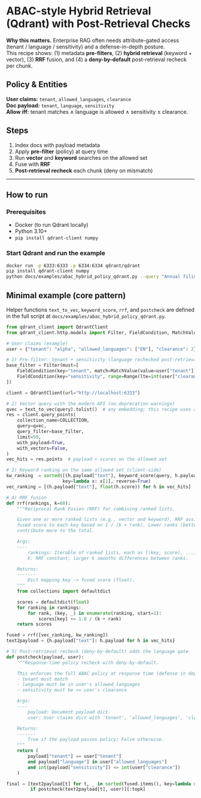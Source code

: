 # ABAC-style Hybrid Retrieval (Qdrant) with Post-Retrieval Checks

**Why this matters.** Enterprise RAG often needs attribute-gated access (tenant / language / sensitivity) and a defense-in-depth posture.  
This recipe shows: (1) metadata **pre-filters**, (2) **hybrid retrieval** (keyword + vector), (3) **RRF** fusion, and (4) a **deny-by-default** post-retrieval recheck per chunk.

## Policy & Entities
**User claims:** `tenant`, `allowed_languages`, `clearance`  
**Doc payload:** `tenant`, `language`, `sensitivity`  
**Allow iff:** tenant matches ∧ language is allowed ∧ sensitivity ≤ clearance.

## Steps
1) Index docs with payload metadata  
2) Apply **pre-filter** (policy) at query time  
3) Run **vector** and **keyword** searches on the allowed set  
4) Fuse with **RRF**  
5) **Post-retrieval recheck** each chunk (deny on mismatch)

---

## How to run

### Prerequisites
- Docker (to run Qdrant locally)
- Python 3.10+
- `pip install qdrant-client numpy`

### Start Qdrant and run the example
```bash
docker run -p 6333:6333 -p 6334:6334 qdrant/qdrant
pip install qdrant-client numpy
python docs/examples/abac_hybrid_policy_qdrant.py --query "Annual filing requirements" --user EN_ONLY
```

## Minimal example (core pattern)
Helper functions `text_to_vec`, `keyword_score`, `rrf`, and `postcheck` are defined in the full script at `docs/examples/abac_hybrid_policy_qdrant.py`.
```python
from qdrant_client import QdrantClient
from qdrant_client.http.models import Filter, FieldCondition, MatchValue, Range

# User claims (example)
user = {"tenant": "alpha", "allowed_languages": ["EN"], "clearance": 2}

# 1) Pre-filter: tenant + sensitivity (language rechecked post-retrieval)
base_filter = Filter(must=[
    FieldCondition(key="tenant", match=MatchValue(value=user["tenant"])),
    FieldCondition(key="sensitivity", range=Range(lte=int(user["clearance"]))),
])

client = QdrantClient(url="http://localhost:6333")

# 2) Vector query with the modern API (no deprecation warnings)
qvec = text_to_vec(query).tolist()  # any embedding; this recipe uses a tiny CPU-only hash emb
res = client.query_points(
    collection_name=COLLECTION,
    query=qvec,
    query_filter=base_filter,
    limit=50,
    with_payload=True,
    with_vectors=False,
)
vec_hits = res.points  # payload + scores on the allowed set

# 3) Keyword ranking on the same allowed set (client-side)
kw_ranking  = sorted([(h.payload["text"], keyword_score(query, h.payload["text"])) for h in vec_hits],
                     key=lambda x: x[1], reverse=True)
vec_ranking = [(h.payload["text"], float(h.score)) for h in vec_hits]

# 4) RRF fusion
def rrf(rankings, k=60):
    """Reciprocal Rank Fusion (RRF) for combining ranked lists.

    Given one or more ranked lists (e.g., vector and keyword), RRF assigns a
    fused score to each key based on 1 / (k + rank). Lower ranks (better items)
    contribute more to the total.

    Args:
    ----
        rankings: Iterable of ranked lists, each as [(key, score), ...].
        k: RRF constant; larger k smooths differences between ranks.

    Returns:
    -------
        Dict mapping key -> fused score (float).
    """
    from collections import defaultdict

    scores = defaultdict(float)
    for ranking in rankings:
        for rank, (key, _) in enumerate(ranking, start=1):
            scores[key] += 1.0 / (k + rank)
    return scores

fused = rrf([vec_ranking, kw_ranking])
text2payload = {h.payload["text"]: h.payload for h in vec_hits}

# 5) Post-retrieval recheck (deny-by-default) adds the language gate
def postcheck(payload, user):
    """Response-time policy recheck with deny-by-default.

    This enforces the full ABAC policy at response time (defense in depth):
    - tenant must match
    - language must be in user's allowed_languages
    - sensitivity must be <= user's clearance

    Args:
    ----
        payload: Document payload dict.
        user: User claims dict with 'tenant', 'allowed_languages', 'clearance'.

    Returns:
    -------
        True if the payload passes policy; False otherwise.
    """
    return (
        payload["tenant"] == user["tenant"]
        and payload["language"] in user["allowed_languages"]
        and int(payload["sensitivity"]) <= int(user["clearance"])
    )

final = [text2payload[t] for t, _ in sorted(fused.items(), key=lambda x: x[1], reverse=True)
         if postcheck(text2payload[t], user)][:topk]

```